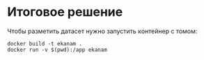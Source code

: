 # Итоговое решение

Чтобы разметить датасет нужно запустить контейнер с томом:

```shell
docker build -t ekanam .
docker run -v $(pwd):/app ekanam
```
